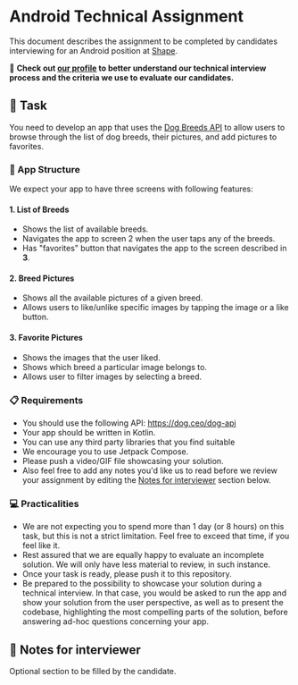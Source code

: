 # Android Technical Assignment

This document describes the assignment to be completed by candidates interviewing for an Android position at [Shape](https://shape.dk).

👀 **Check out [our profile](https://github.com/shape-interviews) to better understand our technical interview process and the criteria we use to evaluate our candidates.**

## 🎯 Task

You need to develop an app that uses the [Dog Breeds API](https://dog.ceo/dog-api) to allow users to browse through the list of dog breeds, their pictures, and add pictures to favorites.

### 📱 App Structure

We expect your app to have three screens with following features:

#### 1. List of Breeds

- Shows the list of available breeds.
- Navigates the app to screen 2 when the user taps any of the breeds.
- Has "favorites" button that navigates the app to the screen described in **3**.

#### 2. Breed Pictures

- Shows all the available pictures of a given breed.
- Allows users to like/unlike specific images by tapping the image or a like button.

#### 3. Favorite Pictures

- Shows the images that the user liked.
- Shows which breed a particular image belongs to.
- Allows user to filter images by selecting a breed.

### 📋 Requirements

- You should use the following API: https://dog.ceo/dog-api
- Your app should be written in Kotlin.
- You can use any third party libraries that you find suitable
- We encourage you to use Jetpack Compose.
- Please push a video/GIF file showcasing your solution.
- Also feel free to add any notes you'd like us to read before we review your assignment by editing the [Notes for interviewer](#-notes-for-interviewer) section below.

### 💻 Practicalities

- We are not expecting you to spend more than 1 day (or 8 hours) on this task, but this is not a strict limitation. Feel free to exceed that time, if you feel like it.
- Rest assured that we are equally happy to evaluate an incomplete solution. We will only have less material to review, in such instance.
- Once your task is ready, please push it to this repository.
- Be prepared to the possibility to showcase your solution during a technical interview. In that case, you would be asked to run the app and show your solution from the user perspective, as well as to present the codebase, highlighting the most compelling parts of the solution, before answering ad-hoc questions concerning your app.

## 📝 Notes for interviewer

Optional section to be filled by the candidate.
